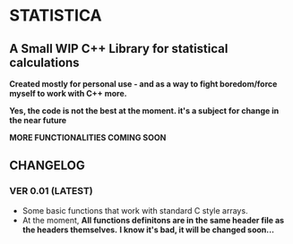 # STATISTICA

## A Small WIP C++ Library for statistical calculations 

**Created mostly for personal use - and as a way to fight boredom/force myself to work with C++ more.**

**Yes, the code is not the best at the moment. it's a subject for change in the near future**


**MORE FUNCTIONALITIES COMING SOON** 

## CHANGELOG

### VER 0.01 (LATEST)

- Some basic functions that work with standard C style arrays. 
- At the moment, **All functions definitons are in the same header file as the headers themselves.** **I know it's bad, it will be changed soon...** 